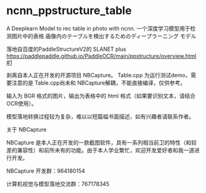 # ncnn_ppstructure_table
A Deeplearn Model to rec table in photo with ncnn. 
一个深度学习模型用于检测图片中的表格 
画像内のテーブルを検出するためのディープラーニング モデル

落地自百度的PaddleStructureV2的 SLANET plus
https://paddlepaddle.github.io/PaddleOCR/main/ppstructure/overview.html#1

剥离自本人正在开发的开源项目 NBCapture。
Table.cpp 为运行测试demo，需要注意的是 Table.cpp尚未和 NBCapture解耦，不能直接编译，仅供参考。

输入为 BGR 格式的图片，输出为表格中的 html 格式（如果要识别文本，请结合OCR使用）。

模型落地转换过程较为复杂，难以以短篇幅书面描述，如有兴趣者请联系作者。

关于 NBCapture

NBCapture 是本人正在开发的一款截图软件，具有一系列相当前卫的特性（和较差的兼容性）和前所未有的功能。由于本人学业繁忙，欢迎开发爱好者和我一道进行开发。

NBCapture 开发群：964180154

计算机视觉与模型落地交流群：767178345
